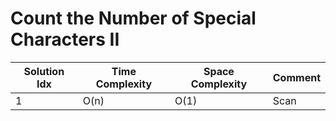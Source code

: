 # Count the Number of Special Characters II

| Solution Idx | Time Complexity | Space Complexity | Comment |
| ------------ | --------------- | ---------------- | ------- |
| 1            | O(n)            | O(1)             | Scan    |
